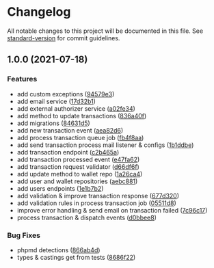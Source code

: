 # Changelog

All notable changes to this project will be documented in this file. See [standard-version](https://github.com/conventional-changelog/standard-version) for commit guidelines.

## 1.0.0 (2021-07-18)


### Features

* add custom exceptions ([94579e3](https://github.com/filipe1309/t-simple-money-transfer-api/commit/94579e38b7785904583b117d6287e0ca2c37b0f1))
* add email service ([17d32b1](https://github.com/filipe1309/t-simple-money-transfer-api/commit/17d32b1bcacbe7477ac51fbf449d3c0ed738e802))
* add external authorizer service ([a02fe34](https://github.com/filipe1309/t-simple-money-transfer-api/commit/a02fe347f78a16f119f6715350f47e6f677a2e64))
* add method to update transactions ([836a40f](https://github.com/filipe1309/t-simple-money-transfer-api/commit/836a40f38f37c7b227d57eb2174da2f87ad7faf3))
* add migrations ([84631d5](https://github.com/filipe1309/t-simple-money-transfer-api/commit/84631d5ddae31eb54b9e2471b590939bf4943b50))
* add new transaction event ([aea82d6](https://github.com/filipe1309/t-simple-money-transfer-api/commit/aea82d686d2134591266dad50e028a767f9d5734))
* add process transaction queue job ([fb4f8aa](https://github.com/filipe1309/t-simple-money-transfer-api/commit/fb4f8aa4d029a38f5e57d1dffa1b7d1f0543ebc6))
* add send transaction process mail listener & configs ([1b1ddbe](https://github.com/filipe1309/t-simple-money-transfer-api/commit/1b1ddbea7b23d4cde1bfb6e026837458de6bbe56))
* add transaction endpoint ([c2b465a](https://github.com/filipe1309/t-simple-money-transfer-api/commit/c2b465a6850d5fbf8c273f63d1e55f42cb8f4aff))
* add transaction processed event ([e47fa62](https://github.com/filipe1309/t-simple-money-transfer-api/commit/e47fa62feffc03ffdfe282b82973aebad21de092))
* add transaction request validator ([d66df6f](https://github.com/filipe1309/t-simple-money-transfer-api/commit/d66df6fbdf0ea0bc9323233d940cae4bd6355b5f))
* add update method to wallet repo ([1a26ca4](https://github.com/filipe1309/t-simple-money-transfer-api/commit/1a26ca4f2658fcc499e64930eb8684e5f0774fe4))
* add user and wallet repositories ([aebc881](https://github.com/filipe1309/t-simple-money-transfer-api/commit/aebc8815bf9a9b951b0ecdd8f46c9d7455fec193))
* add users endpoints ([1e1b7b2](https://github.com/filipe1309/t-simple-money-transfer-api/commit/1e1b7b2de5f04fd860683a7920e28f1168b3a74c))
* add validation & improve transaction response ([677d320](https://github.com/filipe1309/t-simple-money-transfer-api/commit/677d32011415a24a79f3c85590261b7d3563f025))
* add validation rules in process transaction job ([05511d8](https://github.com/filipe1309/t-simple-money-transfer-api/commit/05511d8e126bad75dd17f4cb66a0cbf833ecab37))
* improve error handling & send email on transaction failed ([7c96c17](https://github.com/filipe1309/t-simple-money-transfer-api/commit/7c96c17f84effd86bef84c00841606f291d47331))
* process transaction & dispatch events ([d0bbee8](https://github.com/filipe1309/t-simple-money-transfer-api/commit/d0bbee8f81fa5144bbea2529769fc7116d8bad69))


### Bug Fixes

* phpmd detections ([866ab4d](https://github.com/filipe1309/t-simple-money-transfer-api/commit/866ab4d2fa830e6e903635bf59901d9d2d25c657))
* types & castings get from tests ([8686f22](https://github.com/filipe1309/t-simple-money-transfer-api/commit/8686f22feda99473b1cd394594428bfd9fc09a5d))
